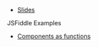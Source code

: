 * [Slides](https://docs.google.com/presentation/d/1cLFrhK3T_pbmlT1fJmAjJ9C_9RLudYN_6__4wpb4Uk4/edit?usp=sharing)

JSFiddle Examples
* [Components as functions](https://jsfiddle.net/kenfehling/pqb4sco7)
